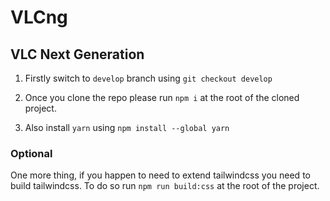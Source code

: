 # VLCng

## VLC Next Generation

1.  Firstly switch to `develop` branch using `git checkout develop`

2.  Once you clone the repo please run `npm i` at the root of the cloned project.

3.  Also install `yarn` using `npm install --global yarn`

### Optional

One more thing, if you happen to need to extend tailwindcss you need to build tailwindcss. To do so run `npm run build:css` at the root of the project.

